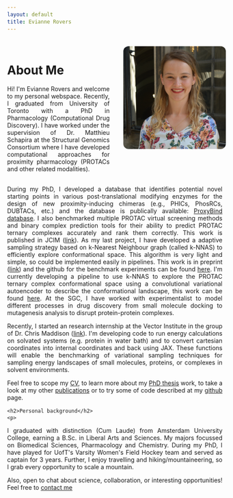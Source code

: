 ```yaml
---
layout: default
title: Evianne Rovers
---
```

<style>
.main-content {
  max-width: 900px;
  margin: 0 auto;
  padding: 0 1rem;
}
.about-container {
  display: flex;
  align-items: flex-start;
  gap: 2rem;
  margin-top: 2rem;
}
.about-text {
  flex: 3;
  min-width: 240px;
  text-align: justify;
}
.about-image {
  flex: 2;
  min-width: 240px;
  display: flex;
  justify-content: center; 
  align-items: flex-start;
}
.about-image img {
  border-radius: 12px;
  width: auto; 
  height: 240px; 
  max-width: 100%;  
}
.full-width-section {
  width: 100%;
  margin-top: 1rem;
  text-align: justify;
}
/* Responsive: stack on mobile */
@media (max-width: 768px) {
  .about-container {
    flex-direction: column;
    align-items: center;
    text-align: center;
  }

  .about-text {
    order: 2;
  }

  .about-image {
    order: 1;
  }
}

/* Desktop: image left, text right */
@media (min-width: 769px) {
  .about-container {
    display: flex;
    align-items: flex-start;
    gap: 2rem;
    margin-top: 2rem;
  }

  .about-image {
    flex: 1;
    border-radius: 12px;
    width: auto; 
    height: 240px; 
    max-width: 100%;  
  }

  .about-text {
    flex: 2;
  }
}
</style>

<div class="about-container">
  <div class="about-text">
    <h1>About Me</h1>
    <p>
Hi! I'm Evianne Rovers and welcome to my personal webspace. Recently, I graduated from University of Toronto with a PhD in Pharmacology (Computational Drug Discovery). I have worked under the supervision of Dr. Matthieu Schapira at the Structural Genomics Consortium where I have developed computational approaches for proximity pharmacology (PROTACs and other related modalities). 
    </p>
  </div>

  <div class="about-image">
    <img src="profile.JPG" alt="" style="max-width: 100%; border-radius: 12px;">
  </div>
</div>

<div class="full-width-section">
  <p>
    During my PhD, I developed a database that identifies potential novel starting points in various post-translational modifying enzymes for the design of new proximity-inducing chimeras (e.g., PHICs, PhosRCs, DUBTACs, etc.) and the database is publically available: <a href="[/eviannerovers/projects](https://polymorph.sgc.utoronto.ca/proxybind/)" target="_blank">ProxyBind database</a>. I also benchmarked multiple PROTAC virtual screening methods and binary complex prediction tools for their ability to predict PROTAC ternary complexes accurately and rank them correctly. This work is published in JCIM (<a href="[/eviannerovers/projects](https://pubs.acs.org/doi/10.1021/acs.jcim.4c00426)" target="_blank">link</a>). As my last project, I have developed a adaptive sampling strategy based on k-Nearest Neighbour graph (called k-NNAS) to efficiently explore conformational space. This algorithm is very light and simple, so could be implemented easily in pipelines. This work is in preprint (<a href="[/eviannerovers/projects](https://www.biorxiv.org/content/10.1101/2025.03.05.641673v1)" target="_blank">link</a>) and the github for the benchmark experiments can be found <a href="[/eviannerovers/projects](https://github.com/ERovers/kNN-AS)" target="_blank">here</a>. I'm currently developing a pipeline to use k-NNAS to explore the PROTAC ternary complex conformational space using a convolutional variational autoencoder to describe the conformational landscape, this work can be found <a href="[/eviannerovers/projects](https://github.com/ERovers/knnsampling)" target="_blank">here</a>. At the SGC, I have worked with experimentalist to model different processes in drug discovery from small molecule docking to mutagenesis analysis to disrupt protein-protein complexes.
  </p>
  <p>
Recently, I started an research internship at the Vector Institute in the group of Dr. Chris Maddison (<a href="[/eviannerovers/phdthesis](https://www.cs.toronto.edu/~cmaddis/research.html)" target="_blank">link</a>). I'm developing code to run energy calculations on solvated systems (e.g. protein in water bath) and to convert cartesian coordinates into internal coordinates and back using JAX. These functions will enable the benchmarking of variational sampling techniques for sampling energy landscapes of small molecules, proteins, or complexes in solvent environments.
    </p>
    <p>
Feel free to scope my <a href="/eviannerovers/cv" target="_blank">CV</a>, to learn more about my <a href="/eviannerovers/phdthesis" target="_blank">PhD thesis</a> work, to take a look at my other <a href="/eviannerovers/publications" target="_blank">publications</a> or to try some of code described at my <a href="/eviannerovers/projects" target="_blank">github</a> page.
    </p>
    
    <h2>Personal background</h2>
    <p>
I graduated with distinction (Cum Laude) from Amsterdam University College, earning a B.Sc. in Liberal Arts and Sciences. My majors focussed on Biomedical Sciences, Pharmacology and Chemistry. During my PhD, I have played for UofT's Varsity Women's Field Hockey team and served as captain for 3 years. Further, I enjoy travelling and hiking/mountaineering, so I grab every opportunity to scale a mountain. 
    </p>
    <p>
Also, open to chat about science, collaboration, or interesting opportunities!
Feel free to <a href="/eviannerovers/contact" target="_blank">contact me</a>
    </p>
</div>

